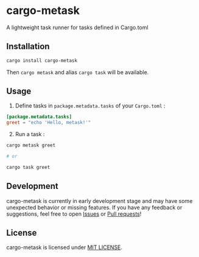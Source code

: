 # cargo-metask

A lightweight task runner for tasks defined in Cargo.toml

## Installation

```sh
cargo install cargo-metask
```

Then `cargo metask` and alias `cargo task` will be available.

## Usage

1. Define tasks in `package.metadata.tasks` of your `Cargo.toml` :

```toml
[package.metadata.tasks]
greet = "echo 'Hello, metask!'"
```

2. Run a task :

```sh
cargo metask greet

# or

cargo task greet
```

## Development

cargo-metask is currently in early development stage and may have some unexpected behavior or missing features. If you have any feedback or suggestions, feel free to open [Issues](https://github.com/kanarus/cargo-metask/issues) or [Pull requests](https://github.com/kanarus/cargo-metask/pulls)!

## License

cargo-metask is licensed under [MIT LICENSE](LICENSE).
